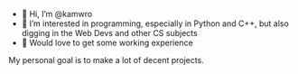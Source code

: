 - 👋 Hi, I’m @kamwro
- 👀 I’m interested in programming, especially in Python and C++, but also digging in the Web Devs and other CS subjects
- 🌱 Would love to get some working experience

My personal goal is to make a lot of decent projects.
